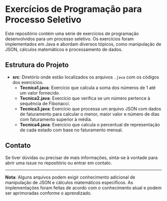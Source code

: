 # Exercícios de Programação para Processo Seletivo

Este repositório contém uma série de exercícios de programação desenvolvidos para um processo seletivo. Os exercícios foram implementados em Java e abordam diversos tópicos, como manipulação de JSON, cálculos matemáticos e processamento de dados.

## Estrutura do Projeto

- **src**: Diretório onde estão localizados os arquivos `.java` com os códigos dos exercícios.
  - **Tecnica1.java**: Exercício que calcula a soma dos números de 1 até um valor fornecido.
  - **Tecnica2.java**: Exercício que verifica se um número pertence à sequência de Fibonacci.
  - **Tecnica3.java**: Exercício que processa um arquivo JSON com dados de faturamento para calcular o menor, maior valor e número de dias com faturamento superior à média.
  - **Tecnica4.java**: Exercício que calcula o percentual de representação de cada estado com base no faturamento mensal.
## Contato

Se tiver dúvidas ou precisar de mais informações, sinta-se à vontade para abrir uma issue no repositório ou entrar em contato.

---

**Nota**: Alguns arquivos podem exigir conhecimento adicional de manipulação de JSON e cálculos matemáticos específicos. As implementações foram feitas de acordo com o conhecimento atual e podem ser aprimoradas conforme o aprendizado.

